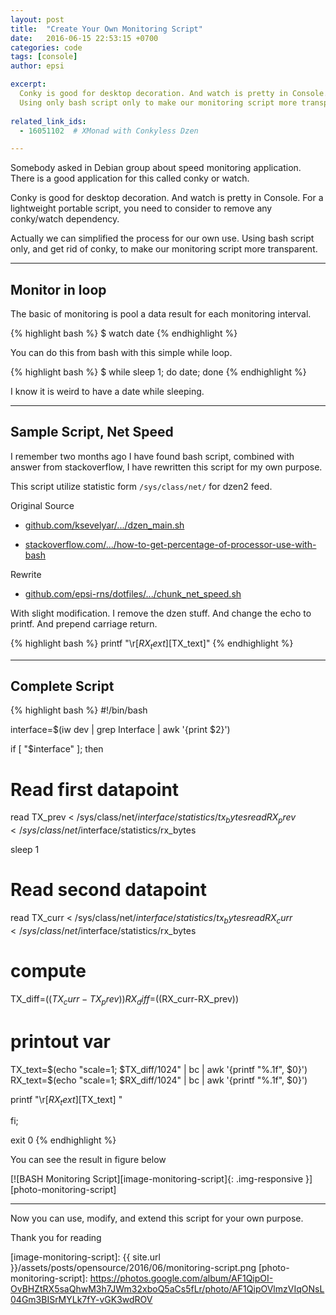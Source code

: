 ```yaml
---
layout: post
title:  "Create Your Own Monitoring Script"
date:   2016-06-15 22:53:15 +0700
categories: code
tags: [console]
author: epsi

excerpt:
  Conky is good for desktop decoration. And watch is pretty in Console.
  Using only bash script only to make our monitoring script more transparent.
  
related_link_ids: 
  - 16051102  # XMonad with Conkyless Dzen

---
```


Somebody asked in Debian group about speed monitoring application.
There is a good application for this called conky or watch.

Conky is good for desktop decoration. And watch is pretty in Console.
For a lightweight portable script,
you need to consider to remove any conky/watch dependency.

Actually we can simplified the process for our own use.
Using bash script only, and get rid of conky,
to make our monitoring script more transparent.

-- -- --

## Monitor in loop

The basic of monitoring is pool
a data result for each monitoring interval.

{% highlight bash %}
 $ watch date
{% endhighlight %}

You can do this from bash with this simple while loop.

{% highlight bash %}
 $ while sleep 1; do date; done
{% endhighlight %}

I know it is weird to have a date while sleeping.

-- -- --

## Sample Script, Net Speed

I remember two months ago I have found bash script,
combined with answer from stackoverflow,
I have rewritten this script for my own purpose.

This script utilize statistic form <code class="code-file">/sys/class/net/</code> for dzen2 feed.

Original Source

* [github.com/ksevelyar/.../dzen_main.sh][link-ksevelyar]

* [stackoverflow.com/.../how-to-get-percentage-of-processor-use-with-bash][link-stackoverflow]

Rewrite

* [github.com/epsi-rns/dotfiles/.../chunk_net_speed.sh][dotfiles-net-speed]

With slight modification.
I remove the dzen stuff.
And change the echo to printf.
And prepend carriage return.

{% highlight bash %}
printf "\r[$RX_text] [$TX_text]"
{% endhighlight %}

-- -- --

## Complete Script

{% highlight bash %}
#!/bin/bash

interface=$(iw dev | grep Interface | awk '{print $2}')

if [ "$interface" ]; then 

  # Read first datapoint
  read TX_prev < /sys/class/net/$interface/statistics/tx_bytes
  read RX_prev < /sys/class/net/$interface/statistics/rx_bytes

  sleep 1

  # Read second datapoint

  read TX_curr < /sys/class/net/$interface/statistics/tx_bytes
  read RX_curr < /sys/class/net/$interface/statistics/rx_bytes

  # compute 
  TX_diff=$((TX_curr-TX_prev))
  RX_diff=$((RX_curr-RX_prev))

  # printout var
  TX_text=$(echo "scale=1; $TX_diff/1024" | bc | awk '{printf "%.1f", $0}')
  RX_text=$(echo "scale=1; $RX_diff/1024" | bc | awk '{printf "%.1f", $0}')

  printf "\r[$RX_text] [$TX_text]      "

fi; 

exit 0
{% endhighlight %}


You can see the result in figure below

[![BASH Monitoring Script][image-monitoring-script]{: .img-responsive }][photo-monitoring-script]

-- -- --

Now you can use, modify, 
and extend this script for your own purpose.

Thank you for reading





[//]: <> ( -- -- -- links below -- -- -- )

[link-ksevelyar]: https://github.com/ksevelyar/dotfiles/blob/master/xmonad/dzen/status_bars/dzen_main.sh
[link-stackoverflow]: https://stackoverflow.com/questions/26791240/how-to-get-percentage-of-processor-use-with-bash
[dotfiles-net-speed]: https://github.com/epsi-rns/dotfiles/blob/master/xmonad/xmonad-dzen-2/assets/bin/chunk_net_speed.sh

[image-monitoring-script]: {{ site.url }}/assets/posts/opensource/2016/06/monitoring-script.png
[photo-monitoring-script]: https://photos.google.com/album/AF1QipOI-OvBHZtRX5saQhwM3h7JWm32xboQ5aCs5fLr/photo/AF1QipOVlmzVIqONsL04Gm3BISrMYLk7fY-vGK3wdROV
